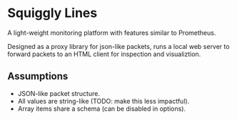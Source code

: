 # Squiggly Lines

A light-weight monitoring platform with features similar to Prometheus.

Designed as a proxy library for json-like packets, runs a local web server to forward packets to an HTML client for inspection and visualiztion.

## Assumptions

 - JSON-like packet structure.
 - All values are string-like (TODO: make this less impactful).
 - Array items share a schema (can be disabled in options).
